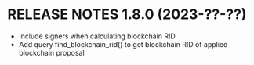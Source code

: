 # RELEASE NOTES 1.8.0 (2023-??-??)

* Include signers when calculating blockchain RID
* Add query find_blockchain_rid() to get blockchain RID of applied blockchain proposal
